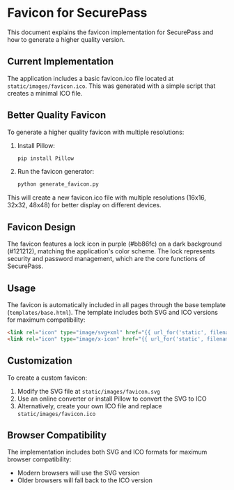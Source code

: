 # Favicon for SecurePass

This document explains the favicon implementation for SecurePass and how to generate a higher quality version.

## Current Implementation

The application includes a basic favicon.ico file located at `static/images/favicon.ico`. This was generated with a simple script that creates a minimal ICO file.

## Better Quality Favicon

To generate a higher quality favicon with multiple resolutions:

1. Install Pillow:
   ```bash
   pip install Pillow
   ```

2. Run the favicon generator:
   ```bash
   python generate_favicon.py
   ```

This will create a new favicon.ico file with multiple resolutions (16x16, 32x32, 48x48) for better display on different devices.

## Favicon Design

The favicon features a lock icon in purple (#bb86fc) on a dark background (#121212), matching the application's color scheme. The lock represents security and password management, which are the core functions of SecurePass.

## Usage

The favicon is automatically included in all pages through the base template (`templates/base.html`). The template includes both SVG and ICO versions for maximum compatibility:

```html
<link rel="icon" type="image/svg+xml" href="{{ url_for('static', filename='images/favicon.svg') }}">
<link rel="icon" type="image/x-icon" href="{{ url_for('static', filename='images/favicon.ico') }}">
```

## Customization

To create a custom favicon:

1. Modify the SVG file at `static/images/favicon.svg`
2. Use an online converter or install Pillow to convert the SVG to ICO
3. Alternatively, create your own ICO file and replace `static/images/favicon.ico`

## Browser Compatibility

The implementation includes both SVG and ICO formats for maximum browser compatibility:
- Modern browsers will use the SVG version
- Older browsers will fall back to the ICO version